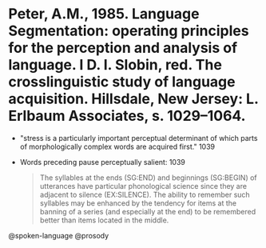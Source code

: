 # Peter, A.M., 1985. Language Segmentation: operating principles for the perception and analysis of language. I D. I. Slobin, red. The crosslinguistic study of language acquisition. Hillsdale, New Jersey: L. Erlbaum Associates, s. 1029–1064.

- "stress is a particularly important perceptual determinant of which parts of morphologically complex words are acquired first." 1039

- Words preceding pause perceptually salient: 1039

  > The syllables at the ends (SG:END) and beginnings (SG:BEGIN) of utterances have particular phonological science since they are adjacent to silence (EX:SILENCE). The ability to remember such syllables may be enhanced by the tendency for items at the banning of a series (and especially at the end) to be remembered better than items located in the middle.

@spoken-language
@prosody
